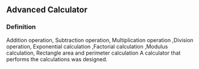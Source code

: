 ## Advanced Calculator
### Definition 
Addition operation, Subtraction operation, Multiplication operation
,Division operation, Exponential calculation ,Factorial calculation ,Modulus calculation, Rectangle area and perimeter calculation
A calculator that performs the calculations was designed.